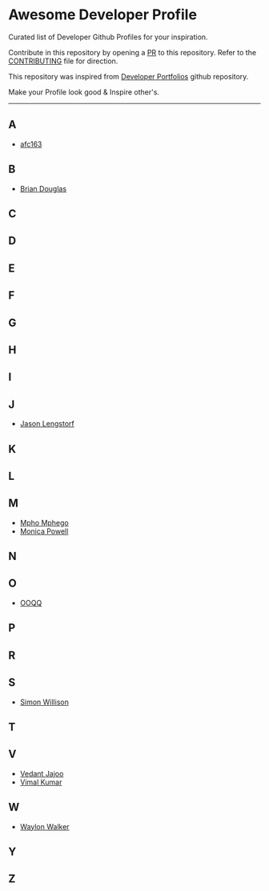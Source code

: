 # Awesome Developer Profile

Curated list of Developer Github Profiles for your inspiration.

Contribute in this repository by opening a [PR](./CONTRIBUTING.md) to this repository. Refer to the [CONTRIBUTING](./CONTRIBUTING.md) file for direction.

This repository was inspired from [Developer Portfolios](https://github.com/emmabostian/developer-portfolios) github repository.

Make your Profile look good & Inspire other's.

---

## A

- [afc163](https://github.com/afc163)

## B
- [Brian Douglas](https://github.com/bdougie)

## C

## D

## E

## F

## G

## H

## I

## J
- [Jason Lengstorf](https://github.com/jlengstorf)

## K

## L

## M
- [Mpho Mphego](https://github.com/mmphego/)
- [Monica Powell](https://github.com/M0nica)

## N

## O
- [OOQQ](https://github.com/OOQQ)

## P

## R

## S
- [Simon Willison](https://github.com/simonw)

## T

## V
- [Vedant Jajoo](https://github.com/coderjojo)
- [Vimal Kumar](https://github.com/vimalverma558)

## W
- [Waylon Walker](https://github.com/WaylonWalker)

## Y

## Z

